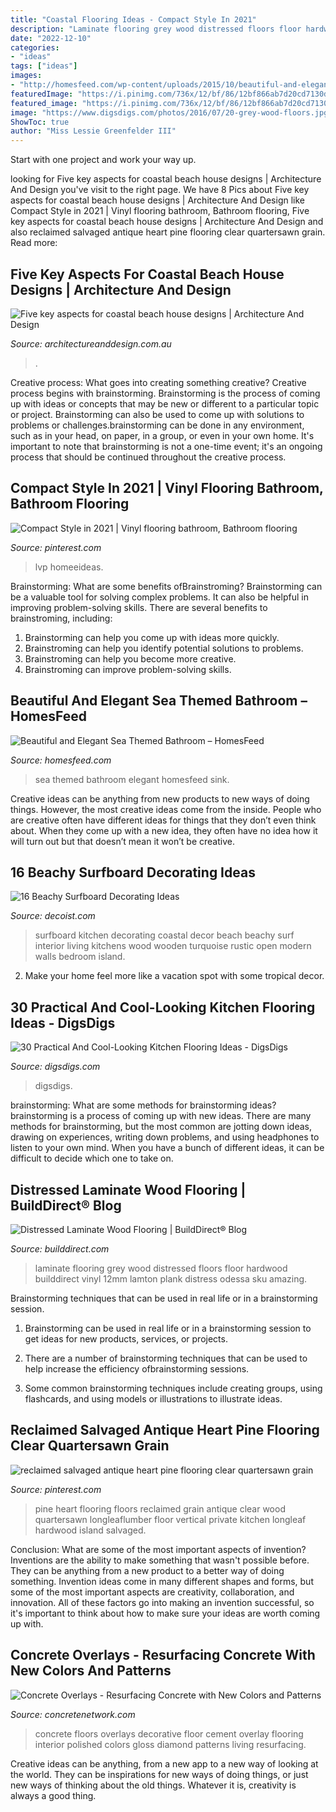 ```yaml
---
title: "Coastal Flooring Ideas - Compact Style In 2021"
description: "Laminate flooring grey wood distressed floors floor hardwood builddirect vinyl 12mm lamton plank distress odessa sku amazing"
date: "2022-12-10"
categories:
- "ideas"
tags: ["ideas"]
images:
- "http://homesfeed.com/wp-content/uploads/2015/10/beautiful-and-elegant-sea-themed-with-bright-blue-and-white-color-with-square-and-round-windows-and-blue-sink-and-white-cabinets-and-flower.jpg"
featuredImage: "https://i.pinimg.com/736x/12/bf/86/12bf866ab7d20cd7130dca9ff6f8558f.jpg"
featured_image: "https://i.pinimg.com/736x/12/bf/86/12bf866ab7d20cd7130dca9ff6f8558f.jpg"
image: "https://www.digsdigs.com/photos/2016/07/20-grey-wood-floors.jpg"
ShowToc: true
author: "Miss Lessie Greenfelder III"
---
```



Start with one project and work your way up.

	

		
looking for Five key aspects for coastal beach house designs | Architecture And Design you've visit to the right page. We have 8 Pics about Five key aspects for coastal beach house designs | Architecture And Design like Compact Style in 2021 | Vinyl flooring bathroom, Bathroom flooring, Five key aspects for coastal beach house designs | Architecture And Design and also reclaimed salvaged antique heart pine flooring clear quartersawn grain. Read more:
		
    
## Five Key Aspects For Coastal Beach House Designs | Architecture And Design

<img loading=lazy src="http://www.architectureanddesign.com.au/getmedia/ebc0d938-5c2a-4d2a-bf3d-b857d87cae82/5-Key-aspects-for-coastal-beach-house-designs-image-1.aspx?width=877&amp;height=659&amp;ext=.jpg" onerror="this.onerror=null;this.src='https://tse4.mm.bing.net/th?id=OIP.9WMzCi2XIHBQgOxeX78TzQHaFk&amp;pid=15.1';" alt="Five key aspects for coastal beach house designs | Architecture And Design">

_Source: architectureanddesign.com.au_

>. 

	

Creative process: What goes into creating something creative?
Creative process begins with brainstorming. Brainstorming is the process of coming up with ideas or concepts that may be new or different to a particular topic or project. Brainstorming can also be used to come up with solutions to problems or challenges.brainstorming can be done in any environment, such as in your head, on paper, in a group, or even in your own home. It's important to note that brainstorming is not a one-time event; it's an ongoing process that should be continued throughout the creative process.

    
## Compact Style In 2021 | Vinyl Flooring Bathroom, Bathroom Flooring

<img loading=lazy src="https://i.pinimg.com/736x/12/bf/86/12bf866ab7d20cd7130dca9ff6f8558f.jpg" onerror="this.onerror=null;this.src='https://tse4.mm.bing.net/th?id=OIP.j6gsNs-MC-_KxG5ISKz6-gHaLP&amp;pid=15.1';" alt="Compact Style in 2021 | Vinyl flooring bathroom, Bathroom flooring">

_Source: pinterest.com_

>lvp homeeideas. 

	

Brainstorming: What are some benefits ofBrainstroming?
Brainstorming can be a valuable tool for solving complex problems. It can also be helpful in improving problem-solving skills. There are several benefits to brainstroming, including: 
1) Brainstorming can help you come up with ideas more quickly. 
2) Brainstroming can help you identify potential solutions to problems. 
3) Brainstroming can help you become more creative. 
4) Brainstroming can improve problem-solving skills.

    
## Beautiful And Elegant Sea Themed Bathroom – HomesFeed

<img loading=lazy src="http://homesfeed.com/wp-content/uploads/2015/10/beautiful-and-elegant-sea-themed-with-bright-blue-and-white-color-with-square-and-round-windows-and-blue-sink-and-white-cabinets-and-flower.jpg" onerror="this.onerror=null;this.src='https://tse2.mm.bing.net/th?id=OIP.ku_7C14U8QQ4FLQpp9A6aQHaFA&amp;pid=15.1';" alt="Beautiful and Elegant Sea Themed Bathroom – HomesFeed">

_Source: homesfeed.com_

>sea themed bathroom elegant homesfeed sink. 

	

Creative ideas can be anything from new products to new ways of doing things. However, the most creative ideas come from the inside. People who are creative often have different ideas for things that they don’t even think about. When they come up with a new idea, they often have no idea how it will turn out but that doesn’t mean it won’t be creative.

    
## 16 Beachy Surfboard Decorating Ideas

<img loading=lazy src="http://cdn.decoist.com/wp-content/uploads/2015/07/kitchen-surfboard-wall-art-1.jpg" onerror="this.onerror=null;this.src='https://tse4.mm.bing.net/th?id=OIP.Glc2pZB3Be_B_Qz5SHKiwAHaLH&amp;pid=15.1';" alt="16 Beachy Surfboard Decorating Ideas">

_Source: decoist.com_

>surfboard kitchen decorating coastal decor beach beachy surf interior living kitchens wood wooden turquoise rustic open modern walls bedroom island. 

	

2. Make your home feel more like a vacation spot with some tropical decor.

    
## 30 Practical And Cool-Looking Kitchen Flooring Ideas - DigsDigs

<img loading=lazy src="https://www.digsdigs.com/photos/2016/07/20-grey-wood-floors.jpg" onerror="this.onerror=null;this.src='https://tse1.mm.bing.net/th?id=OIP.nmlkH9KYm0Kn4f_hNAHozwHaLH&amp;pid=15.1';" alt="30 Practical And Cool-Looking Kitchen Flooring Ideas - DigsDigs">

_Source: digsdigs.com_

>digsdigs. 

	

brainstorming: What are some methods for brainstorming ideas?
brainstorming is a process of coming up with new ideas. There are many methods for brainstorming, but the most common are jotting down ideas, drawing on experiences, writing down problems, and using headphones to listen to your own mind. When you have a bunch of different ideas, it can be difficult to decide which one to take on.

    
## Distressed Laminate Wood Flooring | BuildDirect® Blog

<img loading=lazy src="https://d2wpnc0srowh1f.cloudfront.net/Mainblog/wp-content/uploads/2010/10/18182744/distress-laminate-2.jpg" onerror="this.onerror=null;this.src='https://tse3.mm.bing.net/th?id=OIP.EppiuKipZYTRRenzxb7qyAHaE8&amp;pid=15.1';" alt="Distressed Laminate Wood Flooring | BuildDirect® Blog">

_Source: builddirect.com_

>laminate flooring grey wood distressed floors floor hardwood builddirect vinyl 12mm lamton plank distress odessa sku amazing. 

	

Brainstorming techniques that can be used in real life or in a brainstorming session.
1. Brainstorming can be used in real life or in a brainstorming session to get ideas for new products, services, or projects.
2. There are a number of brainstorming techniques that can be used to help increase the efficiency ofbrainstorming sessions.

3. Some common brainstorming techniques include creating groups, using flashcards, and using models or illustrations to illustrate ideas.

    
## Reclaimed Salvaged Antique Heart Pine Flooring Clear Quartersawn Grain

<img loading=lazy src="https://i.pinimg.com/736x/8d/c1/2b/8dc12b457b3bd75c2292836ea63e0639--heart-pine-flooring-floor-refinishing.jpg" onerror="this.onerror=null;this.src='https://tse2.mm.bing.net/th?id=OIP.zlS9aDNYl6Gv7CusEggIPAHaHa&amp;pid=15.1';" alt="reclaimed salvaged antique heart pine flooring clear quartersawn grain">

_Source: pinterest.com_

>pine heart flooring floors reclaimed grain antique clear wood quartersawn longleaflumber floor vertical private kitchen longleaf hardwood island salvaged. 

	

Conclusion: What are some of the most important aspects of invention?
Inventions are the ability to make something that wasn't possible before. They can be anything from a new product to a better way of doing something. Invention ideas come in many different shapes and forms, but some of the most important aspects are creativity, collaboration, and innovation. All of these factors go into making an invention successful, so it's important to think about how to make sure your ideas are worth coming up with.

    
## Concrete Overlays - Resurfacing Concrete With New Colors And Patterns

<img loading=lazy src="http://static.concretenetwork.com/photo-gallery/images/1200x625Exact_0x58/concrete-floors_1/concrete-floor-living-room-diamond-tan-aci-flooring-inc_56425.jpg" onerror="this.onerror=null;this.src='https://tse3.mm.bing.net/th?id=OIP.qK29S5629-xDatTQ3Nm98wHaD2&amp;pid=15.1';" alt="Concrete Overlays - Resurfacing Concrete with New Colors and Patterns">

_Source: concretenetwork.com_

>concrete floors overlays decorative floor cement overlay flooring interior polished colors gloss diamond patterns living resurfacing. 

	

Creative ideas can be anything, from a new app to a new way of looking at the world. They can be inspirations for new ways of doing things, or just new ways of thinking about the old things. Whatever it is, creativity is always a good thing.

